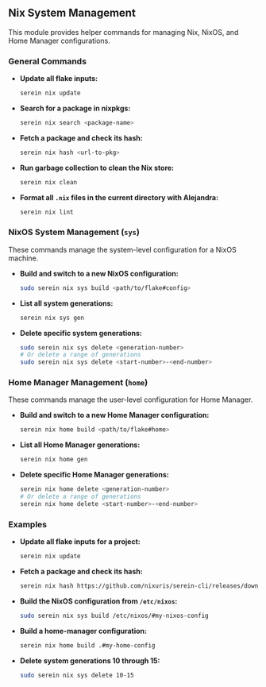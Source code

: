 ## Nix System Management

This module provides helper commands for managing Nix, NixOS, and Home Manager configurations.

### General Commands

*   **Update all flake inputs:**
    ```bash
    serein nix update
    ```

*   **Search for a package in nixpkgs:**
    ```bash
    serein nix search <package-name>
    ```

*   **Fetch a package and check its hash:**
    ```bash
    serein nix hash <url-to-pkg>
    ```

*   **Run garbage collection to clean the Nix store:**
    ```bash
    serein nix clean
    ```

*   **Format all `.nix` files in the current directory with Alejandra:**
    ```bash
    serein nix lint
    ```

### NixOS System Management (`sys`)

These commands manage the system-level configuration for a NixOS machine.

*   **Build and switch to a new NixOS configuration:**
    ```bash
    sudo serein nix sys build <path/to/flake#config>
    ```

*   **List all system generations:**
    ```bash
    serein nix sys gen
    ```

*   **Delete specific system generations:**
    ```bash
    sudo serein nix sys delete <generation-number>
    # Or delete a range of generations
    sudo serein nix sys delete <start-number>-<end-number>
    ```

### Home Manager Management (`home`)

These commands manage the user-level configuration for Home Manager.

*   **Build and switch to a new Home Manager configuration:**
    ```bash
    serein nix home build <path/to/flake#home>
    ```

*   **List all Home Manager generations:**
    ```bash
    serein nix home gen
    ```

*   **Delete specific Home Manager generations:**
    ```bash
    serein nix home delete <generation-number>
    # Or delete a range of generations
    serein nix home delete <start-number>-<end-number>
    ```

### Examples

*   **Update all flake inputs for a project:**
    ```bash
    serein nix update
    ```
*   **Fetch a package and check its hash:**
    ```bash
    serein nix hash https://github.com/nixuris/serein-cli/releases/download/v3.0.0/serein_3.0.0_linux_amd64.tar.gz
    ```

*   **Build the NixOS configuration from `/etc/nixos`:**
    ```bash
    sudo serein nix sys build /etc/nixos/#my-nixos-config
    ```

*   **Build a home-manager configuration:**
    ```bash
    serein nix home build .#my-home-config
    ```

*   **Delete system generations 10 through 15:**
    ```bash
    sudo serein nix sys delete 10-15
    ```
